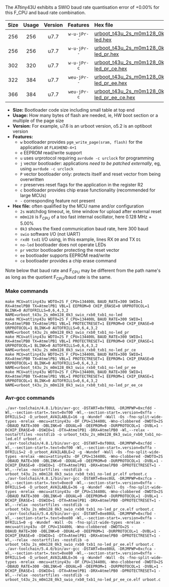 The ATtiny43U exhibits a SWIO baud rate quantisation error of +0.00% for this F_CPU and baud rate combination.

|Size|Usage|Version|Features|Hex file|
|:-:|:-:|:-:|:-:|:--|
|256|256|u7.7|`w-u-jPr--`|[urboot_t43u_2s_m0m128_0k3_swio_rxb0_txb1_no-led.hex](https://raw.githubusercontent.com/stefanrueger/urboot.hex/main/mcus/attiny43u/watchdog_2_s/internal_oscillator_m%2B5.00%25/%2B0m128000_hz/%2B%2B%2B0k3_baud/swio_rxb0_txb1/no-led/urboot_t43u_2s_m0m128_0k3_swio_rxb0_txb1_no-led.hex)|
|256|256|u7.7|`w-u-jPr--`|[urboot_t43u_2s_m0m128_0k3_swio_rxb0_txb1_no-led_pr.hex](https://raw.githubusercontent.com/stefanrueger/urboot.hex/main/mcus/attiny43u/watchdog_2_s/internal_oscillator_m%2B5.00%25/%2B0m128000_hz/%2B%2B%2B0k3_baud/swio_rxb0_txb1/no-led/urboot_t43u_2s_m0m128_0k3_swio_rxb0_txb1_no-led_pr.hex)|
|302|320|u7.7|`w-u-jPr-c`|[urboot_t43u_2s_m0m128_0k3_swio_rxb0_txb1_no-led_pr_ce.hex](https://raw.githubusercontent.com/stefanrueger/urboot.hex/main/mcus/attiny43u/watchdog_2_s/internal_oscillator_m%2B5.00%25/%2B0m128000_hz/%2B%2B%2B0k3_baud/swio_rxb0_txb1/no-led/urboot_t43u_2s_m0m128_0k3_swio_rxb0_txb1_no-led_pr_ce.hex)|
|322|384|u7.7|`weu-jPr--`|[urboot_t43u_2s_m0m128_0k3_swio_rxb0_txb1_no-led_pr_ee.hex](https://raw.githubusercontent.com/stefanrueger/urboot.hex/main/mcus/attiny43u/watchdog_2_s/internal_oscillator_m%2B5.00%25/%2B0m128000_hz/%2B%2B%2B0k3_baud/swio_rxb0_txb1/no-led/urboot_t43u_2s_m0m128_0k3_swio_rxb0_txb1_no-led_pr_ee.hex)|
|366|384|u7.7|`weu-jPr-c`|[urboot_t43u_2s_m0m128_0k3_swio_rxb0_txb1_no-led_pr_ee_ce.hex](https://raw.githubusercontent.com/stefanrueger/urboot.hex/main/mcus/attiny43u/watchdog_2_s/internal_oscillator_m%2B5.00%25/%2B0m128000_hz/%2B%2B%2B0k3_baud/swio_rxb0_txb1/no-led/urboot_t43u_2s_m0m128_0k3_swio_rxb0_txb1_no-led_pr_ee_ce.hex)|

- **Size:** Bootloader code size including small table at top end
- **Usage:** How many bytes of flash are needed, ie, HW boot section or a multiple of the page size
- **Version:** For example, u7.6 is an urboot version, o5.2 is an optiboot version
- **Features:**
  + `w` bootloader provides `pgm_write_page(sram, flash)` for the application at `FLASHEND-4+1`
  + `e` EEPROM read/write support
  + `u` uses urprotocol requiring `avrdude -c urclock` for programming
  + `j` vector bootloader: applications *need to be patched externally*, eg, using `avrdude -c urclock`
  + `P` vector bootloader only: protects itself and reset vector from being overwritten
  + `r` preserves reset flags for the application in the register R2
  + `c` bootloader provides chip erase functionality (recommended for large MCUs)
  + `-` corresponding feature not present
- **Hex file:** often qualified by the MCU name and/or configuration
  + `2s` watchdog timeout, ie, time window for upload after external reset
  + `m0m128` is F<sub>CPU</sub> of a too fast internal oscillator, here 0.128 MHz + 5.00%
  + `0k3` shows the fixed communication baud rate, here 300 baud
  + `swio` software I/O (not UART)
  + `rxd0 txd1` I/O using, in this example, lines RX `D0` and TX `D1`
  + `no-led` bootloader does not operate LEDs
  + `pr` vector bootloader protecting the reset vector
  + `ee` bootloader supports EEPROM read/write
  + `ce` bootloader provides a chip erase command


Note below that baud rate and F<sub>CPU</sub> may be different from the path name's as long as the quotient F<sub>CPU</sub>/baud rate is the same.

### Make commands
```
make MCU=attiny43u WDTO=2S F_CPU=134400L BAUD_RATE=300 SWIO=1 RX=AtmelPB0 TX=AtmelPB1 VBL=1 EEPROM=0 CHIP_ERASE=0 URPROTOCOL=1 BLINK=0 AUTOFRILLS=0,6,4,3,2 NAME=urboot_t43u_2s_m0m128_0k3_swio_rxb0_txb1_no-led
make MCU=attiny43u WDTO=2S F_CPU=134400L BAUD_RATE=300 SWIO=1 RX=AtmelPB0 TX=AtmelPB1 VBL=1 PROTECTRESET=1 EEPROM=0 CHIP_ERASE=0 URPROTOCOL=1 BLINK=0 AUTOFRILLS=0,6,4,3,2 NAME=urboot_t43u_2s_m0m128_0k3_swio_rxb0_txb1_no-led_pr
make MCU=attiny43u WDTO=2S F_CPU=134400L BAUD_RATE=300 SWIO=1 RX=AtmelPB0 TX=AtmelPB1 VBL=1 PROTECTRESET=1 EEPROM=0 CHIP_ERASE=1 URPROTOCOL=1 BLINK=0 AUTOFRILLS=0,6,4,3,2 NAME=urboot_t43u_2s_m0m128_0k3_swio_rxb0_txb1_no-led_pr_ce
make MCU=attiny43u WDTO=2S F_CPU=134400L BAUD_RATE=300 SWIO=1 RX=AtmelPB0 TX=AtmelPB1 VBL=1 PROTECTRESET=1 EEPROM=1 CHIP_ERASE=0 URPROTOCOL=1 BLINK=0 AUTOFRILLS=0,6,4,3,2 NAME=urboot_t43u_2s_m0m128_0k3_swio_rxb0_txb1_no-led_pr_ee
make MCU=attiny43u WDTO=2S F_CPU=134400L BAUD_RATE=300 SWIO=1 RX=AtmelPB0 TX=AtmelPB1 VBL=1 PROTECTRESET=1 EEPROM=1 CHIP_ERASE=1 URPROTOCOL=1 BLINK=0 AUTOFRILLS=0,6,4,3,2 NAME=urboot_t43u_2s_m0m128_0k3_swio_rxb0_txb1_no-led_pr_ee_ce
```

### Avr-gcc commands
```
./avr-toolchain/4.8.1/bin/avr-gcc -DSTART=0xf00UL -DRJMPWP=0xcfdd -Wl,--section-start=.text=0xf00 -Wl,--section-start=.version=0xffa -DFRILLS=2 -D_urboot_AVAILABLE=16 -g -Wundef -Wall -Os -fno-split-wide-types -mrelax -mmcu=attiny43u -DF_CPU=134400L -Wno-clobbered -DWDTO=2S -DBAUD_RATE=300 -DBLINK=0 -DDUAL=0 -DEEPROM=0 -DURPROTOCOL=1 -DVBL=1 -DCHIP_ERASE=0 -DSWIO=1 -DTX=AtmelPB1 -DRX=AtmelPB0 -Wl,--relax -nostartfiles -nostdlib -o urboot_t43u_2s_m0m128_0k3_swio_rxb0_txb1_no-led.elf urboot.c
./avr-toolchain/4.8.1/bin/avr-gcc -DSTART=0xf00UL -DRJMPWP=0xcfdd -Wl,--section-start=.text=0xf00 -Wl,--section-start=.version=0xffa -DFRILLS=2 -D_urboot_AVAILABLE=2 -g -Wundef -Wall -Os -fno-split-wide-types -mrelax -mmcu=attiny43u -DF_CPU=134400L -Wno-clobbered -DWDTO=2S -DBAUD_RATE=300 -DBLINK=0 -DDUAL=0 -DEEPROM=0 -DURPROTOCOL=1 -DVBL=1 -DCHIP_ERASE=0 -DSWIO=1 -DTX=AtmelPB1 -DRX=AtmelPB0 -DPROTECTRESET=1 -Wl,--relax -nostartfiles -nostdlib -o urboot_t43u_2s_m0m128_0k3_swio_rxb0_txb1_no-led_pr.elf urboot.c
./avr-toolchain/4.8.1/bin/avr-gcc -DSTART=0xec0UL -DRJMPWP=0xcfca -Wl,--section-start=.text=0xec0 -Wl,--section-start=.version=0xffa -DFRILLS=6 -D_urboot_AVAILABLE=36 -g -Wundef -Wall -Os -fno-split-wide-types -mrelax -mmcu=attiny43u -DF_CPU=134400L -Wno-clobbered -DWDTO=2S -DBAUD_RATE=300 -DBLINK=0 -DDUAL=0 -DEEPROM=0 -DURPROTOCOL=1 -DVBL=1 -DCHIP_ERASE=1 -DSWIO=1 -DTX=AtmelPB1 -DRX=AtmelPB0 -DPROTECTRESET=1 -Wl,--relax -nostartfiles -nostdlib -o urboot_t43u_2s_m0m128_0k3_swio_rxb0_txb1_no-led_pr_ce.elf urboot.c
./avr-toolchain/5.4.0/bin/avr-gcc -DSTART=0xe80UL -DRJMPWP=0xcfbd -Wl,--section-start=.text=0xe80 -Wl,--section-start=.version=0xffa -DFRILLS=0 -g -Wundef -Wall -Os -fno-split-wide-types -mrelax -mmcu=attiny43u -DF_CPU=134400L -Wno-clobbered -DWDTO=2S -DBAUD_RATE=300 -DBLINK=0 -DDUAL=0 -DEEPROM=1 -DURPROTOCOL=1 -DVBL=1 -DCHIP_ERASE=0 -DSWIO=1 -DTX=AtmelPB1 -DRX=AtmelPB0 -DPROTECTRESET=1 -Wl,--relax -nostartfiles -nostdlib -o urboot_t43u_2s_m0m128_0k3_swio_rxb0_txb1_no-led_pr_ee.elf urboot.c
./avr-toolchain/5.4.0/bin/avr-gcc -DSTART=0xe80UL -DRJMPWP=0xcfca -Wl,--section-start=.text=0xe80 -Wl,--section-start=.version=0xffa -DFRILLS=6 -D_urboot_AVAILABLE=36 -g -Wundef -Wall -Os -fno-split-wide-types -mrelax -mmcu=attiny43u -DF_CPU=134400L -Wno-clobbered -DWDTO=2S -DBAUD_RATE=300 -DBLINK=0 -DDUAL=0 -DEEPROM=1 -DURPROTOCOL=1 -DVBL=1 -DCHIP_ERASE=1 -DSWIO=1 -DTX=AtmelPB1 -DRX=AtmelPB0 -DPROTECTRESET=1 -Wl,--relax -nostartfiles -nostdlib -o urboot_t43u_2s_m0m128_0k3_swio_rxb0_txb1_no-led_pr_ee_ce.elf urboot.c
```

